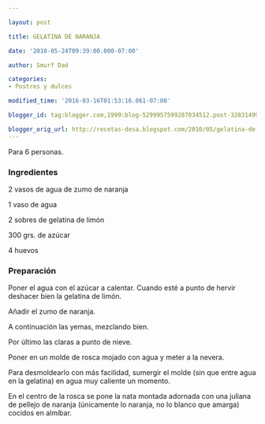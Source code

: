 ```yaml
---

layout: post

title: GELATINA DE NARANJA

date: '2010-05-24T09:39:00.000-07:00'

author: Smurf Dad

categories:
- Postres y dulces

modified_time: '2016-03-16T01:53:16.061-07:00'

blogger_id: tag:blogger.com,1999:blog-5299957599287034512.post-328314993509315201

blogger_orig_url: http://recetas-desa.blogspot.com/2010/05/gelatina-de-naranja.html
---
```


Para 6 personas.

<h3>Ingredientes</h3>

2 vasos de agua de zumo de naranja

1 vaso de agua

2 sobres de gelatina de limón

300 grs. de azúcar

4 huevos

<h3>Preparación</h3>

Poner el agua con el azúcar a calentar. Cuando esté a punto de hervir deshacer bien la gelatina de limón.

Añadir el zumo de naranja.

A continuación las yemas, mezclando bien.

Por último las claras a punto de nieve.

Poner en un molde de rosca mojado con agua y meter a la nevera.

Para desmoldearlo con más facilidad, sumergir el molde (sin que entre agua en la gelatina) en agua muy caliente un momento.

En el centro de la rosca se pone la nata montada adornada con una juliana de pellejo de naranja (únicamente lo naranja, no lo blanco que amarga) cocidos en almíbar.